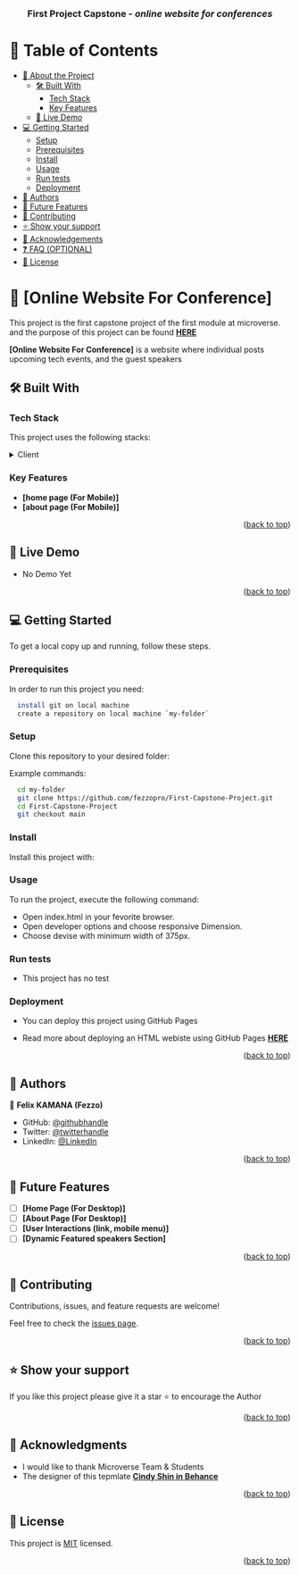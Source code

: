 <a name="readme-top"></a>

<!--
HOW TO USE:
This is an example of how you may give instructions on setting up your project locally.

Modify this file to match your project and remove sections that don't apply.

REQUIRED SECTIONS:
- Table of Contents
- About the Project
  - Built With
  - Live Demo
- Getting Started
- Authors
- Future Features
- Contributing
- Show your support
- Acknowledgements
- License

OPTIONAL SECTIONS:
- FAQ

After you're finished please remove all the comments and instructions!
-->

<div align="center">
  <br/>
  <h3><b>First Project Capstone - <i>online website for conferences</i></b></h3>
</div>

<!-- TABLE OF CONTENTS -->

# 📗 Table of Contents

- [📖 About the Project](#about-project)
  - [🛠 Built With](#built-with)
    - [Tech Stack](#tech-stack)
    - [Key Features](#key-features)
  - [🚀 Live Demo](#live-demo)
- [💻 Getting Started](#getting-started)
  - [Setup](#setup)
  - [Prerequisites](#prerequisites)
  - [Install](#install)
  - [Usage](#usage)
  - [Run tests](#run-tests)
  - [Deployment](#triangular_flag_on_post-deployment)
- [👥 Authors](#authors)
- [🔭 Future Features](#future-features)
- [🤝 Contributing](#contributing)
- [⭐️ Show your support](#support)
- [🙏 Acknowledgements](#acknowledgements)
- [❓ FAQ (OPTIONAL)](#faq)
- [📝 License](#license)

<!-- PROJECT DESCRIPTION -->

# 📖 [Online Website For Conference] <a name="about-project"></a>

This project is the first capstone project of the first module at microverse. and the purpose of this project can be found **[HERE](https://github.com/microverseinc/curriculum-html-css/blob/main/capstone/html_capstone.md)**

**[Online Website For Conference]** is a website where individual posts upcoming tech events, and the guest speakers

## 🛠 Built With <a name="built-with"></a>

### Tech Stack <a name="tech-stack"></a>

This project uses the following stacks:

<details>
  <summary>Client</summary>
  <ul>
    <li><a href="https://github.com/microverseinc/curriculum-html-css/blob/main/html5.md/">HTML</a></li>
    <li><a href="https://www.w3schools.com/css/default.asp/">CSS</a></li>
    <li><a href="https://www.w3schools.com/js/default.asp/">Javascript</a></li>
    <li><a href="https://getbootstrap.com/docs/5.0/getting-started/introduction//">BootStrap 5</a></li>
  </ul>
</details>

<!-- Features -->

### Key Features <a name="key-features"></a>

- **[home page (For Mobile)]**
- **[about page (For Mobile)]**

<p align="right">(<a href="#readme-top">back to top</a>)</p>

<!-- LIVE DEMO -->

## 🚀 Live Demo <a name="live-demo"></a>

- No Demo Yet

<p align="right">(<a href="#readme-top">back to top</a>)</p>

<!-- GETTING STARTED -->

## 💻 Getting Started <a name="getting-started"></a>

To get a local copy up and running, follow these steps.

### Prerequisites

In order to run this project you need:


```sh
  install git on local machine
  create a repository on local machine `my-folder`
```

### Setup

Clone this repository to your desired folder:


Example commands:

```sh
  cd my-folder
  git clone https://github.com/fezzopro/First-Capstone-Project.git
  cd First-Capstone-Project
  git checkout main

```

### Install

Install this project with:

### Usage

To run the project, execute the following command:

 - Open index.html in your fevorite browser.
 - Open developer options and choose responsive Dimension.
 - Choose devise with minimum width of 375px.

### Run tests

- This project has no test

### Deployment

- You can deploy this project using GitHub Pages

- Read more about deploying an HTML webiste using GitHub Pages **[HERE](https://pages.github.com/)**

<p align="right">(<a href="#readme-top">back to top</a>)</p>

<!-- AUTHORS -->

## 👥 Authors <a name="authors"></a>

👤 **Felix KAMANA (Fezzo)**

- GitHub: [@githubhandle](https://github.com/githubhandle)
- Twitter: [@twitterhandle](https://twitter.com/twitterhandle)
- LinkedIn: [@LinkedIn](https://linkedin.com/in/linkedinhandle)

<p align="right">(<a href="#readme-top">back to top</a>)</p>

<!-- FUTURE FEATURES -->

## 🔭 Future Features <a name="future-features"></a>

- [ ] **[Home Page (For Desktop)]**
- [ ] **[About Page (For Desktop)]**
- [ ] **[User Interactions (link, mobile menu)]**
- [ ] **[Dynamic Featured speakers Section]**

<p align="right">(<a href="#readme-top">back to top</a>)</p>

<!-- CONTRIBUTING -->

## 🤝 Contributing <a name="contributing"></a>

Contributions, issues, and feature requests are welcome!

Feel free to check the [issues page](https://github.com/fezzopro/First-Capstone-Project/issues).

<p align="right">(<a href="#readme-top">back to top</a>)</p>

<!-- SUPPORT -->

## ⭐️ Show your support <a name="support"></a>


If you like this project please give it a star ⭐️ to encourage the Author

<p align="right">(<a href="#readme-top">back to top</a>)</p>

<!-- ACKNOWLEDGEMENTS -->

## 🙏 Acknowledgments <a name="acknowledgements"></a>

 - I would like to thank Microverse Team & Students
 - The designer of this tepmlate **[Cindy Shin in Behance](https://www.behance.net/gallery/29845175/CC-Global-Summit-2015)**

<p align="right">(<a href="#readme-top">back to top</a>)</p>

<!-- LICENSE -->

## 📝 License <a name="license"></a>

This project is [MIT](./LICENSE) licensed.

<p align="right">(<a href="#readme-top">back to top</a>)</p>
